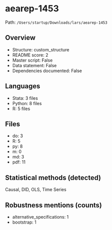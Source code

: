 # aearep-1453

Path: `/Users/startup/Downloads/lars/aearep-1453`

## Overview
- Structure: custom_structure
- README score: 2
- Master script: False
- Data statement: False
- Dependencies documented: False

## Languages
- Stata: 3 files
- Python: 8 files
- R: 5 files

## Files
- do: 3
- R: 5
- py: 8
- m: 0
- md: 3
- pdf: 11

## Statistical methods (detected)
Causal, DID, OLS, Time Series

## Robustness mentions (counts)
- alternative_specifications: 1
- bootstrap: 1